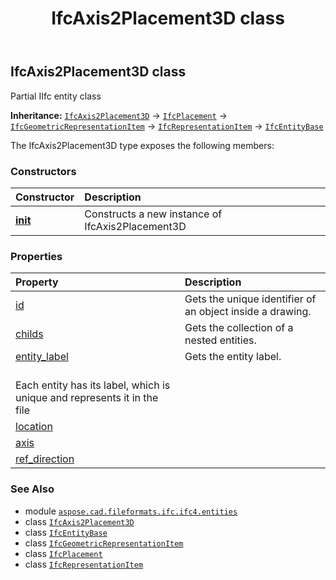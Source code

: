 ﻿---
title: IfcAxis2Placement3D class
second_title: Aspose.CAD for Python via .NET API References
description: 
type: docs
weight: 330
url: /python-net/aspose.cad.fileformats.ifc.ifc4.entities/ifcaxis2placement3d/
is_root: false
---

## IfcAxis2Placement3D class

Partial IIfc entity class



**Inheritance:** [`IfcAxis2Placement3D`](/cad/python-net/aspose.cad.fileformats.ifc.ifc4.entities/ifcaxis2placement3d) → 
[`IfcPlacement`](/cad/python-net/aspose.cad.fileformats.ifc.ifc4.entities/ifcplacement) → 
[`IfcGeometricRepresentationItem`](/cad/python-net/aspose.cad.fileformats.ifc.ifc4.entities/ifcgeometricrepresentationitem) → 
[`IfcRepresentationItem`](/cad/python-net/aspose.cad.fileformats.ifc.ifc4.entities/ifcrepresentationitem) → 
[`IfcEntityBase`](/cad/python-net/aspose.cad.fileformats.ifc/ifcentitybase)



The IfcAxis2Placement3D type exposes the following members:

### Constructors
| Constructor | Description |
| :- | :- |
| [__init__](/cad/python-net/aspose.cad.fileformats.ifc.ifc4.entities/ifcaxis2placement3d/__init__/#) | Constructs a new instance of IfcAxis2Placement3D |


### Properties
| Property | Description |
| :- | :- |
| [id](/cad/python-net/aspose.cad.fileformats.ifc.ifc4.entities/ifcaxis2placement3d/id) | Gets the unique identifier of an object inside a drawing. |
| [childs](/cad/python-net/aspose.cad.fileformats.ifc.ifc4.entities/ifcaxis2placement3d/childs) | Gets the collection of a nested entities. |
| [entity_label](/cad/python-net/aspose.cad.fileformats.ifc.ifc4.entities/ifcaxis2placement3d/entity_label) | Gets the entity label.<br/>Each entity has its label, which is unique and represents it in the file |
| [location](/cad/python-net/aspose.cad.fileformats.ifc.ifc4.entities/ifcaxis2placement3d/location) |  |
| [axis](/cad/python-net/aspose.cad.fileformats.ifc.ifc4.entities/ifcaxis2placement3d/axis) |  |
| [ref_direction](/cad/python-net/aspose.cad.fileformats.ifc.ifc4.entities/ifcaxis2placement3d/ref_direction) |  |



### See Also
* module [`aspose.cad.fileformats.ifc.ifc4.entities`](..)
* class [`IfcAxis2Placement3D`](/cad/python-net/aspose.cad.fileformats.ifc.ifc4.entities/ifcaxis2placement3d)
* class [`IfcEntityBase`](/cad/python-net/aspose.cad.fileformats.ifc/ifcentitybase)
* class [`IfcGeometricRepresentationItem`](/cad/python-net/aspose.cad.fileformats.ifc.ifc4.entities/ifcgeometricrepresentationitem)
* class [`IfcPlacement`](/cad/python-net/aspose.cad.fileformats.ifc.ifc4.entities/ifcplacement)
* class [`IfcRepresentationItem`](/cad/python-net/aspose.cad.fileformats.ifc.ifc4.entities/ifcrepresentationitem)
